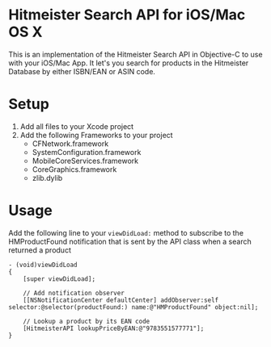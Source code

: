 Hitmeister Search API for iOS/Mac OS X
=====================

This is an implementation of the Hitmeister Search API in Objective-C to use with your iOS/Mac App.
It let's you search for products in the Hitmeister Database by either ISBN/EAN or ASIN code.

Setup
=====================
1. Add all files to your Xcode project
2. Add the following Frameworks to your project
	- CFNetwork.framework
	- SystemConfiguration.framework
	- MobileCoreServices.framework
	- CoreGraphics.framework
	- zlib.dylib
	
Usage
=====================
Add the following line to your `viewDidLoad:` method to subscribe to the HMProductFound
notification that is sent by the API class when a search returned a product

```objective-
- (void)viewDidLoad
{
    [super viewDidLoad];
	
	// Add notification observer
	[[NSNotificationCenter defaultCenter] addObserver:self selector:@selector(productFound:) name:@"HMProductFound" object:nil];
	
	// Lookup a product by its EAN code
	[HitmeisterAPI lookupPriceByEAN:@"9783551577771"];
}
```